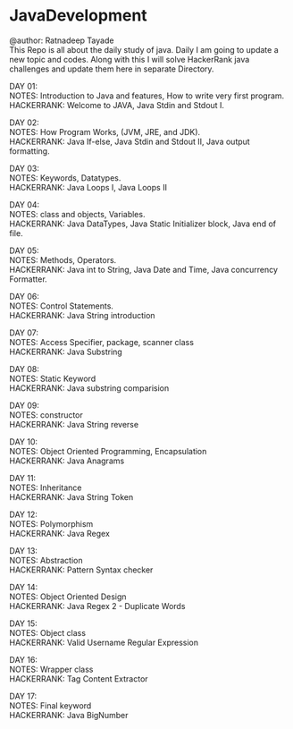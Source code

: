 # JavaDevelopment

@author: Ratnadeep Tayade<br>
This Repo is all about the daily study of java. Daily I am going to update a new topic and codes. Along with this I will solve HackerRank java challenges and update them here in separate Directory.

DAY 01:<br> 
NOTES: Introduction to Java and features, How to write very first program.<br>
HACKERRANK: Welcome to JAVA, Java Stdin and Stdout I.<br>

DAY 02: <br>
NOTES: How Program Works, (JVM, JRE, and JDK).<br>
HACKERRANK: Java If-else, Java Stdin and Stdout II, Java output formatting.<br>

DAY 03:<br>
NOTES: Keywords, Datatypes.<br>
HACKERRANK: Java Loops I, Java Loops II <br>

DAY 04:<br>
NOTES: class and objects, Variables.<br>
HACKERRANK: Java DataTypes, Java Static Initializer block, Java end of file.<br>

DAY 05:<br>
NOTES: Methods, Operators.<br>
HACKERRANK: Java int to String, Java Date and Time, Java concurrency Formatter.<br>

DAY 06:<br>
NOTES: Control Statements.<br>
HACKERRANK: Java String introduction<br>

DAY 07:<br>
NOTES: Access Specifier, package, scanner class<br>
HACKERRANK: Java Substring<br>

DAY 08:<br>
NOTES: Static Keyword<br>
HACKERRANK: Java substring comparision<br>

DAY 09:<br>
NOTES: constructor<br>
HACKERRANK: Java String reverse<br>

DAY 10:<br>
NOTES: Object Oriented Programming, Encapsulation <br>
HACKERRANK: Java Anagrams<br>

DAY 11:<br>
NOTES: Inheritance<br>
HACKERRANK: Java String Token<br>

DAY 12: <br>
NOTES: Polymorphism<br>
HACKERRANK: Java Regex<br>

DAY 13:<br>
NOTES: Abstraction<br>
HACKERRANK: Pattern Syntax checker<br>

DAY 14:<br>
NOTES: Object Oriented Design<br>
HACKERRANK: Java Regex 2 - Duplicate Words<br>

DAY 15:<br>
NOTES: Object class <br>
HACKERRANK: Valid Username Regular Expression<br>

DAY 16:<br>
NOTES: Wrapper class<br>
HACKERRANK: Tag Content Extractor<br>

DAY 17:<br>
NOTES: Final keyword<br>
HACKERRANK: Java BigNumber<br>

